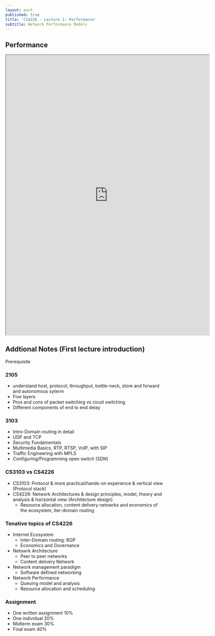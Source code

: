 ```yaml
---
layout: post
published: true
title: 'CS4226 - Lecture 1: Performance'
subtitle: Network Performance Models
---
```

## Performance
<iframe src="https://drive.google.com/file/d/1hZD620ZREU83nM7JIFZZdEi3BafGVRh1/preview" width="640" height="880" allow="autoplay"></iframe>


## Addtional Notes (First lecture introduction)
Prerequisite 

### 2105
- understand host, protocol, throughput, bottle-neck, store and forward and autonomous syterm
- Five layers
- Pros and cons of packet switching vs cicuit switching
- Different components of end to end delay

### 3103
- Intro-Domain routing in detail
- UDP and TCP
- Security Fundamentals
- Multimedia Basics, RTP, RTSP, VoIP, with SIP
- Traffic Engineering with MPLS
- Configuring/Programming open switch (SDN)

### CS3103 vs CS4226
- CS3103: Protocol & more practical/hands-on experience & vertical view (Protocol stack)
- CS4226: Network Architectures & design principles, model, theory and analysis & horizontal view (Architecture design)
	- Resource allocation, content delivery netowrks and economics of the ecosystem, iter-domain routing


### Tenative topics of CS4226
- Internet Ecosystem
	- Inter-Domain routing: BGP
	- Economics and Governance
- Netowrk Architecture
	- Peer to peer networks
    - Content delivery Network
- Network management paradigm
	- Software defined networking
- Network Performance
	- Queuing model and analysis
    - Resource allocation and scheduling
    
### Assignment
- One written assignment 10%
- One individual 20%
- Midterm exam 30%
- Final exam 40%